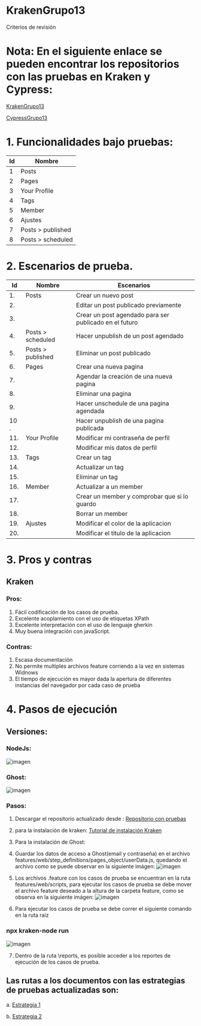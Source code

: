 # KrakenGrupo13
Criterios de revisión

# Nota: En el siguiente enlace se pueden encontrar los repositorios con las pruebas en Kraken y Cypress: 

[KrakenGrupo13](https://github.com/CamiloAndresGTRUniandes/KrakenGrupo13)

[CypressGrupo13](https://github.com/CamiloAndresGTRUniandes/CypressGrupo13)


# 1. Funcionalidades bajo pruebas:

| Id | Nombre |
| ------ | ------- |
| 1 | Posts|
| 2 |Pages|
| 3 |Your Profile|
| 4 |Tags|
| 5 |Member|
| 6 |Ajustes|
| 7 |Posts > published|
| 8 |Posts > scheduled|

# 2. Escenarios de prueba.


| Id | Nombre | Escenarios |
| ------ | ------- |---------|
| 1. | Posts| Crear un nuevo post|
| 2.  |      |Editar un post publicado previamente|
| 3. || Crear un post agendado para ser publicado en el futuro|
| 4. |Posts > scheduled|Hacer unpublish de un post agendado |
| 5. |Posts > published|Eliminar un post publicado|
| 6. |Pages|Crear una nueva pagina|
| 7. ||Agendar la creación de una nueva pagina|
| 8. ||Eliminar una pagina|
| 9. ||Hacer unschedule de una pagina agendada|
| 10 .||Hacer unpublish de una pagina publicada|
| 11. |Your Profile|Modificar mi contraseña de perfil|
| 12. ||Modificar mis datos de perfil|
| 13. |Tags|Crear un tag|
| 14. ||Actualizar un tag
| 15. ||Eliminar un tag
| 16. |Member|Actualizar a  un member
| 17. ||Crear un member y comprobar que si lo guardo|
| 18. ||Borrar un member|
| 19. |Ajustes|Modificar el color de la aplicacion|
| 20. ||Modificar el titulo de la aplicacion|



# 3. Pros y contras

## Kraken
### Pros:
1. Fácil codificación de los casos de prueba.
2. Excelente acoplamiento con el uso de etiquetas XPath
3. Excelente interpretación con el uso de lenguaje gherkin
4. Muy buena integración con javaScript.
### Contras:
1. Escasa documentación
2. No permite multiples archivos feature corriendo a la vez en sistemas Widnows
3. El tiempo de ejecución es mayor dada la apertura de diferentes instancias del navegador por cada caso de prueba

# 4. Pasos de ejecución
## Versiones:
### NodeJs:

![imagen](https://user-images.githubusercontent.com/111519973/201498160-4c9e1f44-d639-4b88-bbff-a028f8b66b39.png)

### Ghost:

![imagen](https://user-images.githubusercontent.com/111519973/201498178-353198c6-ce73-4c19-aa5e-538996d086ce.png)


### Pasos:
1. Descargar el repositorio actualizado desde : [Repositorio con pruebas](https://github.com/CamiloAndresGTRUniandes/KrakenGrupo13.git)
2. para la instalación de kraken:
[Tutorial de instalación Kraken](https://thesoftwaredesignlab.github.io/AutTestingCodelabs/kraken-web-testing-tool/index.html#0)
3. Para la instalación de Ghost:
4. Guardar los datos de acceso a Ghost(email y contraseña) en el archivo features/web/step_definitions/pages_object/userData.js, quedando el archivo como se puede observar en la siguiente imágen:
![imagen](https://user-images.githubusercontent.com/111519973/201498497-fabcac73-eb4f-4fae-b499-a01054931f30.png)

5. Los archivos .feature con los casos de prueba se encuentran en la ruta features/web/scripts, para ejecutar los casos de prueba se debe mover el archivo feature deseado a la altura de la carpeta feature, como se observa en la siguiente imágen:
![imagen](https://user-images.githubusercontent.com/111519973/201498386-3c31b4ef-e79c-4e33-9a89-1aae51b3a4bb.png)

6. Para ejecutar los casos de prueba se debe correr el siguiente comando en la ruta raiz 
 ### npx kraken-node run
 ![imagen](https://user-images.githubusercontent.com/111519973/201498608-b5650098-56fe-4b8c-82a1-b4b78bdd3432.png)

7. Dentro de la ruta \reports, es posible acceder a los reportes de ejecución de los casos de prueba.

## Las rutas a los documentos con las estrategias de pruebas actualizadas son:

   a.  [Estrategia 1](https://uniandes-my.sharepoint.com/:b:/g/personal/c_guevarat_uniandes_edu_co/ERT-COBT4vdLpjGATIuMeNkBocFtiasAeRVKXIBpybhXpg?e=GDabaw)
   
   b.  [Estrategia 2](https://uniandes-my.sharepoint.com/:b:/g/personal/c_guevarat_uniandes_edu_co/EVJ5O73YYIlKrXtciCnl80kBH8T3qWeyHSi9EavqQfcLXQ?e=uJ7KUA)
   
